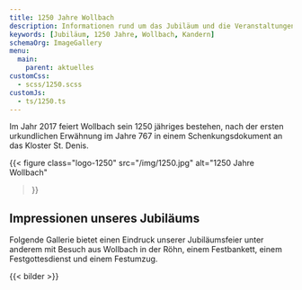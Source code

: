 ```yaml
---
title: 1250 Jahre Wollbach
description: Informationen rund um das Jubiläum und die Veranstaltungen zur 1250 Jahrfeier Wollbachs
keywords: [Jubiläum, 1250 Jahre, Wollbach, Kandern]
schemaOrg: ImageGallery
menu:
  main:
    parent: aktuelles
customCss:
  - scss/1250.scss
customJs:
  - ts/1250.ts
---
```


Im Jahr 2017 feiert Wollbach sein 1250 jähriges bestehen, nach der ersten
urkundlichen Erwähnung im Jahre 767 in einem Schenkungsdokument an das
Kloster St. Denis.

{{< figure class="logo-1250"
           src="/img/1250.jpg"
           alt="1250 Jahre Wollbach"
>}}

## Impressionen unseres Jubiläums
Folgende Gallerie bietet einen Eindruck unserer Jubiläumsfeier unter
anderem mit Besuch aus Wollbach in der Röhn, einem Festbankett, einem
Festgottesdienst und einem Festumzug.

{{< bilder >}}

